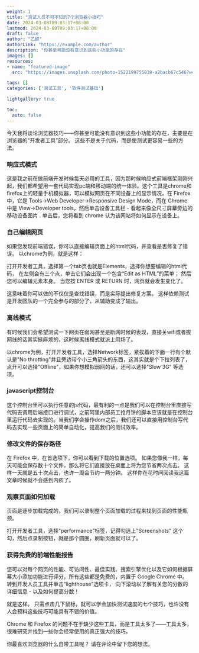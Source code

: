 ```yaml
---
weight: 1
title: "测试人员不可不知的7个浏览器小技巧"
date: 2024-03-08T09:03:17+08:00
lastmod: 2024-03-08T09:03:17+08:00
draft: false
author: "乙醇"
authorLink: "https://example.com/author"
description: "你甚至可能没有意识到这些小功能的存在"
images: []
resources:
- name: "featured-image"
  src: "https://images.unsplash.com/photo-1522199755839-a2bacb67c546?w=300"

tags: []
categories: ['测试工具', '软件测试基础']

lightgallery: true

toc:
  auto: false
---
```


今天我将谈论浏览器技巧——你甚至可能没有意识到这些小功能的存在，主要是在浏览器的“开发者工具”部分。 这些不是关于代码，而是使测试更容易一些的方法。

### 响应式模式

这是我之前在做前端开发时候每天必用的工具，因为那时候响应式前端框架刚刚兴起，我们都希望用一套代码实现pc端和移动端的统一体验。这个工具是chrome和firefox上的轻量手机模拟器，可以模拟网页在不同设备上的显示情况。在 Firefox 中，它是 Tools->Web Developer->Responsive Design Mode，而在 Chrome 中是 View->Developer tools，然后单击设备工具栏 - 看起来像全尺寸屏幕旁边的移动设备图片 . 单击后，您将看到 chrome 认为该网站将如何显示在设备上。

### 自己编辑网页

如果您发现前端错误，你可以直接编辑页面上的html代码，并查看是否修复了错误。 以chrome为例，就是这样：

打开开发者工具，选择第一个tab页也就是Elements，选择你想要编辑的html代码， 在左侧会有三个点，单击它们会出现一个包含“Edit as HTML”的菜单； 然后您可以编辑元素本身。 当您按 ENTER 或 RETURN 时，网页就会发生变化了。

这意味着你可以做的不仅仅是查找错误，而是实际提出修复方案。 这样依赖测试是开发团队的一个完全参与的部分了，从辅助变成了输出。

### 离线模式

有时候我们会希望测试一下网页在弱网甚至是断网时候的表现，直接关wifi或者拔网线的话其实挺麻烦的，这时候离线模式就派上用场了。

以chrome为例，打开开发者工具，选择Network标签，紧挨着的下面一行有个默认是"No throtting"并且旁边带个小三角箭头的东西，这其实就是个下拉列表了，点开可以选择"Offline"，如果你想模拟弱网的话，还可以选择"Slow 3G" 等选项。

### javascript控制台

这个控制台里可以执行任意的js代码，最有利的一点是我们可以在控制台里直接写代码去调用后端接口进行调试，之前阿里内部员工抢月饼的脚本应该就是在控制台里运行代码去实现的。当我们学会操作dom之后，我们还可以直接用控制台写代码去实现一些页面上的简单自动化，提高我们的测试效率。

### 修改文件的保存路径

在 Firefox 中，在首选项下，你可以看到下载的位置选项。 如果您像我一样，每天可能会保存数十个文件，那么将它们直接放在桌面上将为您节省两次点击。 这样一天就是五十次点击，也许一周会节约一两分钟。 这样你在花时间阅读我这篇文章时候就不会感到内疚了。

### 观察页面如何加载

页面是逐步加载完成的，我们可以录制整个页面加载的过程来找到页面的性能瓶颈。

打开开发者工具，选择"performance"标签，记得勾选上"Screenshots" 这个勾，然后点录制按钮，就是那个圆圈，刷新页面就可以了。

### 获得免费的前端性能报告

您可以对每个网页的性能、可访问性、最佳实践、搜索引擎优化以及它如何根据屏幕大小添加功能进行评分，所有这些都是免费的，内置于 Google Chrome 中。 转到开发人员工具并单击“lighthouse”选项卡， 向下滚动以了解有关您的分数的详细信息 - 以及如何提高分数！

就是这样。 只需点击几下鼠标，就可以学会加快测试速度的七个技巧，也许没有人会预料这些技巧可能具有不错的价值。

Chrome 和 Firefox 的问题不在于缺少这些工具，而是工具太多了——工具太多，很难研究并找到一些你会经常使用的真正强大的技巧。

你最喜欢浏览器的什么自带工具呢？ 请在评论中留下您的想法。